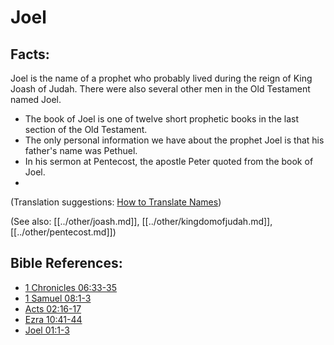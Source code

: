 # Joel #

## Facts: ##

Joel is the name of a prophet who probably lived during the reign of King Joash of Judah. There were also several other men in the Old Testament named Joel.

* The book of Joel is one of twelve short prophetic books in the last section of the Old Testament.
* The only personal information we have about the prophet Joel is that his father's name was Pethuel.
* In his sermon at Pentecost, the apostle Peter quoted from the book of Joel.
* 

(Translation suggestions: [How to Translate Names](en/ta-vol1/translate/man/translate-names))

(See also: [[../other/joash.md]], [[../other/kingdomofjudah.md]], [[../other/pentecost.md]])

## Bible References: ##

* [1 Chronicles 06:33-35](en/tn/1ch/help/06/33)
* [1 Samuel 08:1-3](en/tn/1sa/help/08/01)
* [Acts 02:16-17](en/tn/act/help/02/16)
* [Ezra 10:41-44](en/tn/ezr/help/10/41)
* [Joel 01:1-3](en/tn/jol/help/01/01)